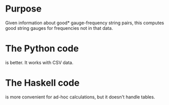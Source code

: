 # Purpose

Given information about good* gauge-frequency string pairs,
this computes good string gauges for frequencies not in that data.

# The Python code

is better. It works with CSV data.

# The Haskell code

is more convenient for ad-hoc calculations,
but it doesn't handle tables.
